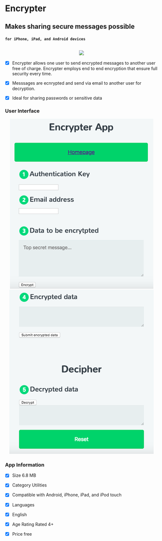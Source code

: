 # Encrypter 
## Makes sharing secure messages possible
#### `for iPhone, iPad, and Android devices` 
##

<p align="center">
  <img src="![images](https://user-images.githubusercontent.com/8477977/39731379-55e41ac6-5235-11e8-9423-f365a946856f.png)
">
</p>

- [x] Encrypter allows one user to send encrypted messages to another user free of charge. Encrypter employs end to end encryption that ensure full security every time. 

- [x] Messsages are ecnrypted and send via email to another user for decryption.

- [x] Ideal for sharing passwords or sensitive data 


### User Interface

<p align="center">
  <img src="https://github.com/dohalloran/Encrypter/blob/master/encrypted.png">
  <img src="https://github.com/dohalloran/Encrypter/blob/master/decrypted.png">
</p>


### App Information
- [x] Size 6.8 MB
- [x] Category Utilities
- [x] Compatible with Android, iPhone, iPad, and iPod touch
- [x] Languages 
- [x] English
- [x] Age Rating Rated 4+
- [x] Price free

